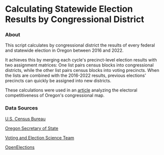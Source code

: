 # Calculating Statewide Election Results by Congressional District 

### About
This script calculates by congressional district the results of every federal and statewide election in Oregon between 2016 and 2022.

It achieves this by merging each cycle's precinct-level election results with two assignment matrices: One list pairs census blocks into congressional districts, while the other list pairs census blocks into voting precincts. When the lists are combined with the 2016-2022 results, previous elections' precincts can quickly be assigned into new districts.

These calculations were used in an [article](https://www.insideelections.com/news/article/oregon-redistricting-mostly-good-news-for-democrats) analyzing the electoral competitiveness of Oregon's congressional map.

### Data Sources
[U.S. Census Bureau](https://www.census.gov/cgi-bin/geo/shapefiles/index.php?year=2020&layergroup=Blocks+%282020%29)

[Oregon Secretary of State](https://sos.oregon.gov/elections/Pages/electionhistory-stats.aspx)

[Voting and Election Science Team](https://dataverse.harvard.edu/dataverse/electionscience)

[OpenElections](https://github.com/openelections/openelections-data-or)
